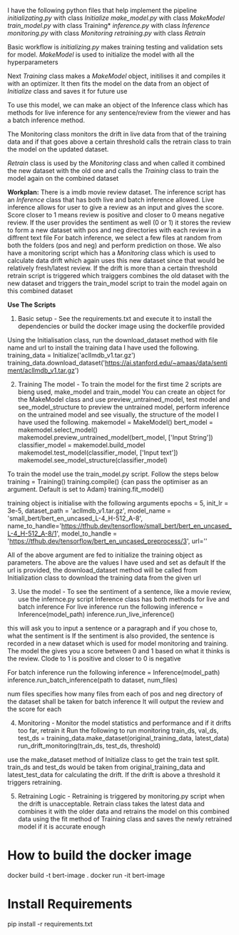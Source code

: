I have the following python files that help implement the pipeline
*initializating.py* with class *Initialize*
*make_model.py* with class *MakeModel*
*train_model.py* with class Training*
*inference.py* with class *Inference*
*monitoring.py* with class *Monitoring*
*retraining.py* with class *Retrain*

Basic workflow is *initializing.py* makes training testing and validation sets for model. *MakeModel* is used to initialize the model with all the hyperparameters 

Next *Training* class makes a *MakeModel* object, initilises it and compiles it with an optimizer. It then fits the model on the data from an object of *Initialize* class and saves it for future use

To use this model, we can make an object of the Inference class which has methods for live inference for any sentence/review from the viewer and has a batch inference method.

The Monitoring class monitors the drift in live data from that of the training data and if that goes above a certain threshold calls the retrain class to train the model on the updated dataset. 

*Retrain* class is used by the *Monitoring* class and when called it combined the new dataset with the old one and calls the *Training* class to train the model again on the combined dataset 




**Workplan:**
There is a imdb movie review dataset. The inference script has an *Inference* class that has both live and batch inference allowed. 
Live inference allows for user to give a review as an input and gives the score. Score closer to 1 means review is positive and closer to 0 means negative review. If the user provides the sentiment as well (0 or 1) it stores the review to form a new dataset
with pos and neg directories with each review in a diffrent text file
For batch inference, we select a few files at random from both the folders (pos and neg) and perform prediction on those.
We also have a monitoring script which has a *Monitoring* class which is used to calculate data drift which again uses this new dataset since that would be relatively fresh/latest review.
If the drift is more than a certain threshold retrain script is triggered which traiggers combines the old dataset with the new dataset and triggers the train_model script to train the model again on this combined dataset

**Use The Scripts**
1. Basic setup - 
See the requirements.txt and execute it to install the dependencies
or build the docker image using the dockerfile provided

Using the Initialisation class, run the download_dataset method with file name and url to install the training data
I have used the following.
    training_data = Initialize('aclImdb_v1.tar.gz')
    training_data.download_dataset('https://ai.stanford.edu/~amaas/data/sentiment/aclImdb_v1.tar.gz')

2. Training The model -
To train the model for the first time 2 scripts are bieng used, make_model and train_model
You can create an object for the MakeModel class and use preview_untrained_model, test model and see_model_structure to preview the untrained model, perform inference on the untrained model and see visually, the structure of the model
I have used the following. 
    makemodel = MakeModel()
    bert_model = makemodel.select_model()
    makemodel.preview_untrained_model(bert_model, ['Input String'])
    classifier_model = makemodel.build_model
    makemodel.test_model(classifier_model, ['Input text'])
    makemodel.see_model_structure(classifier_model)

To train the model use the train_model.py script. Follow the steps below
    training = Training()
    training.compile() {can pass the optimiser as an argument. Default is set to Adam}
    training.fit_model()

training object is initialise with the following arguments
 epochs = 5,
 init_lr = 3e-5,
 dataset_path = 'aclImdb_v1.tar.gz',
 model_name = 'small_bert/bert_en_uncased_L-4_H-512_A-8',
 name_to_handle='https://tfhub.dev/tensorflow/small_bert/bert_en_uncased_L-4_H-512_A-8/1',
 model_to_handle = 'https://tfhub.dev/tensorflow/bert_en_uncased_preprocess/3', 
 url=''

All of the above argument are fed to initialize the training object as parameters. The above are the values I have used and set as default
If the url is provided, the download_dataset method will be called from Initialization class to download the training data from the given url

3. Use the model -
To see the sentiment of a sentence, like a movie review, use the infernce.py script
Inference class has both methods for live and batch inference
For live inference run the following 
    inference = Inference(model_path)
    inference.run_live_inference()

this will ask you to input a sentence or a paragraph and if you chose to, what the sentiment is
If the sentiment is also provided, the sentence is recorded in a new dataset which is used for model monitoring and training.
The model the gives you a score between 0 and 1 based on what it thinks is the review. Clode to 1 is positive and closer to 0 is negative

For batch inference run the following
    inference = Inference(model_path)
    inference.run_batch_inference(path to dataset, num_files)

num files specifies how many files from each of pos and neg directory of the dataset shall be taken for batch inference
It will output the review and the score for each

4. Monitoring - 
Monitor the model statistics and performance and if it drifts too far, retrain it
Run the following to run monitoring
    train_ds, val_ds, test_ds = training_data.make_dataset(original_training_data, latest_data) 
    run_drift_monitoring(train_ds, test_ds, threshold)

use the make_dataset method of Initialize class to get the train test split. train_ds and test_ds would be taken from original_training_data and latest_test_data for calculating the drift.
If the drift is above a threshold it triggers retraining.

5. Retraining Logic -
Retraining is triggered by monitoring.py script when the drift is unacceptable. 
Retrain class takes the latest data and combines it with the older data and retrains the model on this combined data using the fit method of Training class and saves the newly retrained model if it is accurate enough




# How to build the docker image
docker build -t bert-image .
docker run -it bert-image

# Install Requirements
pip install -r requirements.txt


